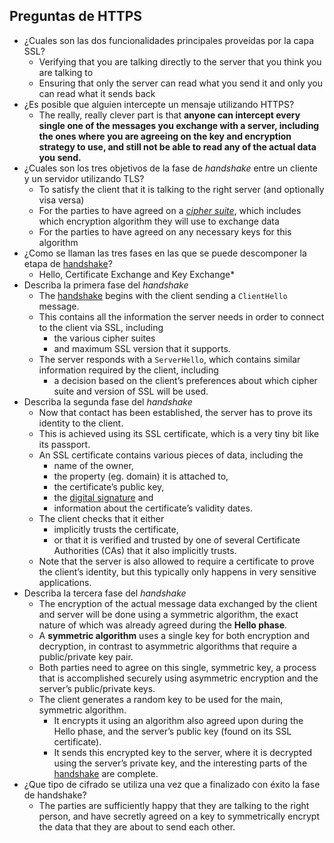 ## Preguntas de HTTPS

* ¿Cuales son las dos funcionalidades principales proveídas por la capa SSL?
  - Verifying that you are talking directly to the server that you think you are talking to
  - Ensuring that only the server can read what you send it and only you can read what it sends back
* ¿Es posible que alguien intercepte un mensaje utilizando HTTPS?
  - The really, really clever part is that **anyone can intercept every single one of the messages you exchange with a server, including the ones where you are agreeing on the key and encryption strategy to use, and still not be able to read any of the actual data you send.**
* ¿Cuales son los tres objetivos de la fase de *handshake* entre un cliente y un servidor utilizando TLS?
  - To satisfy the client that it is talking to the right server (and optionally visa versa)
  - For the parties to have agreed on a *[cipher suite](https://en.wikipedia.org/wiki/Cipher_suite)*, which includes which encryption algorithm they will use to exchange data
  - For the parties to have agreed on any necessary keys for this algorithm
* ¿Como se llaman las tres fases en las que se puede descomponer la etapa de [handshake](http://www.dictionary.com/browse/handshake)?
  - Hello, Certificate Exchange and Key Exchange*
* Describa la primera fase del  *handshake*
  - The [handshake](http://www.dictionary.com/browse/handshake) begins with the client sending a `ClientHello` message. 
  - This contains all the information the server needs in order to connect to the client via SSL, including 
    - the various cipher suites 
    - and maximum SSL version that it supports. 
  - The server responds with a `ServerHello`, which contains similar information required by the client, including 
    - a decision based on the client’s preferences about which cipher suite and version of SSL will be used.
* Describa la segunda fase del  *handshake*
  - Now that contact has been established, the server has to prove its identity to the client. 
  - This is achieved using its SSL certificate, which is a very tiny bit like its passport. 
  - An SSL certificate contains various pieces of data, including the 
     - name of the owner,
     - the property (eg. domain) it is attached to, 
     - the certificate’s public key, 
     - the [digital signature](https://en.wikipedia.org/wiki/Digital_signature) and 
     - information about the certificate’s validity dates. 
  - The client checks that it either 
    - implicitly trusts the certificate, 
    - or that it is verified and trusted by one of several Certificate Authorities (CAs) that it also implicitly trusts. 
  - Note that the server is also allowed to require a certificate to prove the client’s identity, but this typically only happens in very sensitive applications.
* Describa la tercera fase del  *handshake*
  - The encryption of the actual message data exchanged by the client and server will be done using a symmetric algorithm, the exact nature of which was already agreed during the **Hello phase**. 
  - A **symmetric algorithm** uses a single key for both encryption and decryption, in contrast to asymmetric algorithms that require a public/private key pair. 
  - Both parties need to agree on this single, symmetric key, a process that is accomplished securely using asymmetric encryption and the server’s public/private keys.
  - The client generates a random key to be used for the main, symmetric algorithm. 
    - It encrypts it using an algorithm also agreed upon during the Hello phase, and the server’s public key (found on its SSL certificate). 
    - It sends this encrypted key to the server, where it is decrypted using the server’s private key, and the interesting parts of the [handshake](http://www.dictionary.com/browse/handshake) are complete. 
* ¿Que tipo de cifrado se utiliza una vez que a finalizado con éxito la fase de handshake?
  - The parties are sufficiently happy that they are talking to the right person, and have secretly agreed on a key to symmetrically encrypt the data that they are about to send each other. 
